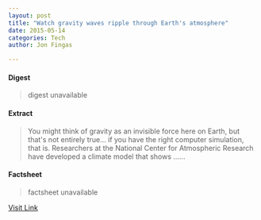```yaml
---
layout: post
title: "Watch gravity waves ripple through Earth's atmosphere"
date: 2015-05-14
categories: Tech
author: Jon Fingas

---
```



#### Digest
>digest unavailable

#### Extract
>You might think of gravity as an invisible force here on Earth, but that's not entirely true... if you have the right computer simulation, that is. Researchers at the National Center for Atmospheric Research have developed a climate model that shows ......

#### Factsheet
>factsheet unavailable

[Visit Link](http://www.engadget.com/2015/05/13/gravity-wave-atmospheric-model/?ncid=rss_truncated)


